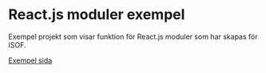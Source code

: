 # React.js moduler exempel

Exempel projekt som visar funktion för React.js moduler som har skapas för ISOF.

[Exempel sida](http://www4.sprakochfolkminnen.se/utveckling/reactjs/)
